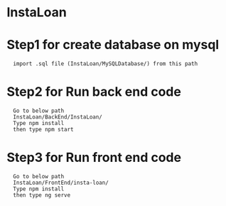 # InstaLoan

# Step1 for create database on mysql
      import .sql file (InstaLoan/MySQLDatabase/) from this path 

# Step2 for Run back end code
      Go to below path
      InstaLoan/BackEnd/InstaLoan/
      Type npm install
      then type npm start
# Step3 for Run front end code
      Go to below path
      InstaLoan/FrontEnd/insta-loan/
      Type npm install
      then type ng serve
      
      
      
      
      
      
